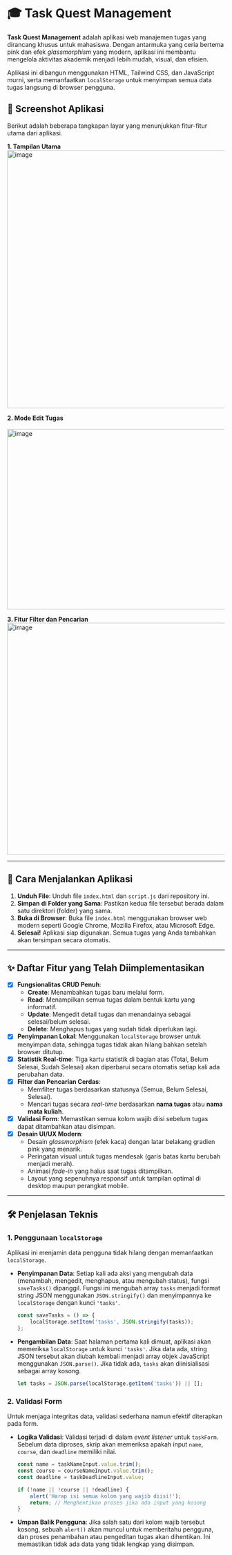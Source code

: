 # 🎓 Task Quest Management

**Task Quest Management** adalah aplikasi web manajemen tugas yang dirancang khusus untuk mahasiswa. Dengan antarmuka yang ceria bertema pink dan efek *glassmorphism* yang modern, aplikasi ini membantu mengelola aktivitas akademik menjadi lebih mudah, visual, dan efisien.

Aplikasi ini dibangun menggunakan HTML, Tailwind CSS, dan JavaScript murni, serta memanfaatkan `localStorage` untuk menyimpan semua data tugas langsung di browser pengguna.

## 📸 Screenshot Aplikasi

Berikut adalah beberapa tangkapan layar yang menunjukkan fitur-fitur utama dari aplikasi.

**1. Tampilan Utama**<br>
<img width="1058" height="598" alt="image" src="https://github.com/user-attachments/assets/a329daf2-4fd1-4f00-9dfa-058a41a0dfc4" />

**2. Mode Edit Tugas**<br>  
<img width="1063" height="418" alt="image" src="https://github.com/user-attachments/assets/112dc823-b1d8-438c-8976-13291d9efa9f" />

**3. Fitur Filter dan Pencarian**<br>
<img width="1050" height="537" alt="image" src="https://github.com/user-attachments/assets/40ca3495-1630-4e2c-8d2e-e8f9e8ff3a1a" />

-----

## 🚀 Cara Menjalankan Aplikasi

1.  **Unduh File**: Unduh file `index.html` dan `script.js` dari repository ini.
2.  **Simpan di Folder yang Sama**: Pastikan kedua file tersebut berada dalam satu direktori (folder) yang sama.
3.  **Buka di Browser**: Buka file `index.html` menggunakan browser web modern seperti Google Chrome, Mozilla Firefox, atau Microsoft Edge.
4.  **Selesai\!** Aplikasi siap digunakan. Semua tugas yang Anda tambahkan akan tersimpan secara otomatis.

-----

## ✨ Daftar Fitur yang Telah Diimplementasikan

  - [x] **Fungsionalitas CRUD Penuh**:
      - **Create**: Menambahkan tugas baru melalui form.
      - **Read**: Menampilkan semua tugas dalam bentuk kartu yang informatif.
      - **Update**: Mengedit detail tugas dan menandainya sebagai selesai/belum selesai.
      - **Delete**: Menghapus tugas yang sudah tidak diperlukan lagi.
  - [x] **Penyimpanan Lokal**: Menggunakan `localStorage` browser untuk menyimpan data, sehingga tugas tidak akan hilang bahkan setelah browser ditutup.
  - [x] **Statistik Real-time**: Tiga kartu statistik di bagian atas (Total, Belum Selesai, Sudah Selesai) akan diperbarui secara otomatis setiap kali ada perubahan data.
  - [x] **Filter dan Pencarian Cerdas**:
      - Memfilter tugas berdasarkan statusnya (Semua, Belum Selesai, Selesai).
      - Mencari tugas secara *real-time* berdasarkan **nama tugas** atau **nama mata kuliah**.
  - [x] **Validasi Form**: Memastikan semua kolom wajib diisi sebelum tugas dapat ditambahkan atau disimpan.
  - [x] **Desain UI/UX Modern**:
      - Desain *glassmorphism* (efek kaca) dengan latar belakang gradien pink yang menarik.
      - Peringatan visual untuk tugas mendesak (garis batas kartu berubah menjadi merah).
      - Animasi *fade-in* yang halus saat tugas ditampilkan.
      - Layout yang sepenuhnya responsif untuk tampilan optimal di desktop maupun perangkat mobile.

-----

## 🛠️ Penjelasan Teknis

### 1\. Penggunaan `localStorage`

Aplikasi ini menjamin data pengguna tidak hilang dengan memanfaatkan `localStorage`.

  - **Penyimpanan Data**: Setiap kali ada aksi yang mengubah data (menambah, mengedit, menghapus, atau mengubah status), fungsi `saveTasks()` dipanggil. Fungsi ini mengubah array `tasks` menjadi format string JSON menggunakan `JSON.stringify()` dan menyimpannya ke `localStorage` dengan kunci `'tasks'`.

    ```javascript
    const saveTasks = () => {
        localStorage.setItem('tasks', JSON.stringify(tasks));
    };
    ```

  - **Pengambilan Data**: Saat halaman pertama kali dimuat, aplikasi akan memeriksa `localStorage` untuk kunci `'tasks'`. Jika data ada, string JSON tersebut akan diubah kembali menjadi array objek JavaScript menggunakan `JSON.parse()`. Jika tidak ada, `tasks` akan diinisialisasi sebagai array kosong.

    ```javascript
    let tasks = JSON.parse(localStorage.getItem('tasks')) || [];
    ```

### 2\. Validasi Form

Untuk menjaga integritas data, validasi sederhana namun efektif diterapkan pada form.

  - **Logika Validasi**: Validasi terjadi di dalam *event listener* untuk `taskForm`. Sebelum data diproses, skrip akan memeriksa apakah input `name`, `course`, dan `deadline` memiliki nilai.
    ```javascript
    const name = taskNameInput.value.trim();
    const course = courseNameInput.value.trim();
    const deadline = taskDeadlineInput.value;

    if (!name || !course || !deadline) {
        alert('Harap isi semua kolom yang wajib diisi!');
        return; // Menghentikan proses jika ada input yang kosong
    }
    ```
  - **Umpan Balik Pengguna**: Jika salah satu dari kolom wajib tersebut kosong, sebuah `alert()` akan muncul untuk memberitahu pengguna, dan proses penambahan atau pengeditan tugas akan dihentikan. Ini memastikan tidak ada data yang tidak lengkap yang disimpan.
